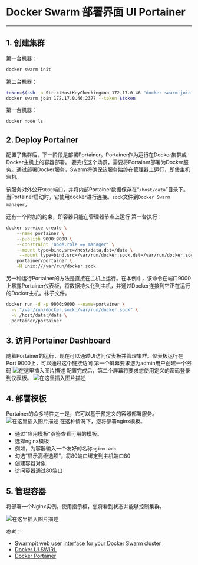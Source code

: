 # Docker Swarm 部署界面 UI Portainer



---

## 1. 创建集群
第一台机器：

```bash
docker swarm init
```

第二台机器：

```bash
token=$(ssh -o StrictHostKeyChecking=no 172.17.0.46 "docker swarm join-token -q worker") && echo $token
docker swarm join 172.17.0.46:2377 --token $token
```
第一台机器：

```bash
docker node ls
```

## 2. Deploy Portainer
配置了集群后，下一阶段是部署Portainer。Portainer作为运行在Docker集群或Docker主机上的容器部署。
要完成这个场景，需要将Portainer部署为Docker服务。通过部署Docker服务，Swarm将确保该服务始终在管理器上运行，即使主机宕机。

该服务对外公开`9000`端口，并将内部Portainer数据保存在“`/host/data`”目录下。当Portainer启动时，它使用docker进行连接。`sock`文件到`Docker Swarm manager`。

还有一个附加的约束，即容器只能在管理器节点上运行
第一台执行：
```bash
docker service create \
    --name portainer \
    --publish 9000:9000 \
    --constraint 'node.role == manager' \
    --mount type=bind,src=/host/data,dst=/data \
     --mount type=bind,src=/var/run/docker.sock,dst=/var/run/docker.sock \
    portainer/portainer \
    -H unix:///var/run/docker.sock
```
另一种运行Portainer的方法是直接在主机上运行。在本例中，该命令在端口9000上暴露Portainer仪表板，将数据持久化到主机，并通过Docker连接到它正在运行的Docker主机。袜子文件。

```bash
docker run -d -p 9000:9000 --name=portainer \
  -v "/var/run/docker.sock:/var/run/docker.sock" \
  -v /host/data:/data \
  portainer/portainer
```
## 3. 访问 Portainer Dashboard
随着Portainer的运行，现在可以通过UI访问仪表板并管理集群。仪表板运行在Port 9000上，可以通过这个链接访问
第一个屏幕要求您为admin用户创建一个密码
![在这里插入图片描述](https://i-blog.csdnimg.cn/blog_migrate/527a0a5bede708e1777186ddeeb75f04.png)
配置完成后，第二个屏幕将要求您使用定义的密码登录到仪表板。
![在这里插入图片描述](https://i-blog.csdnimg.cn/blog_migrate/3534daa58e038904f4f9f9bbe7ff401b.png)
## 4. 部署模板
Portainer的众多特性之一是，它可以基于预定义的容器部署服务。
![在这里插入图片描述](https://i-blog.csdnimg.cn/blog_migrate/3dec8559c8390ab21e7f01a08820c4c0.png)
在这种情况下，您将部署nginx模板。

 - 通过“应用模板”页签查看可用的模板。
 - 选择nginx模板
 - 例如，为容器输入一个友好的名称`nginx-web`
 - 勾选“显示高级选项”，将80端口绑定到主机端口80
 - 创建容器对象
 - 访问容器通过80端口

## 5. 管理容器
将部署一个Nginx实例。使用指示板，您将看到状态并能够控制集群。

![在这里插入图片描述](https://i-blog.csdnimg.cn/blog_migrate/89f8786688eee5bad0ede23e580a2dfd.png)

参考：

 - [Swarmpit web user interface for your Docker Swarm cluster](https://dockerswarm.rocks/swarmpit/)
 - [Docker UI SWIRL](https://github.com/cuigh/swirl)
 - [Docker Portainer](https://www.portainer.io/)

